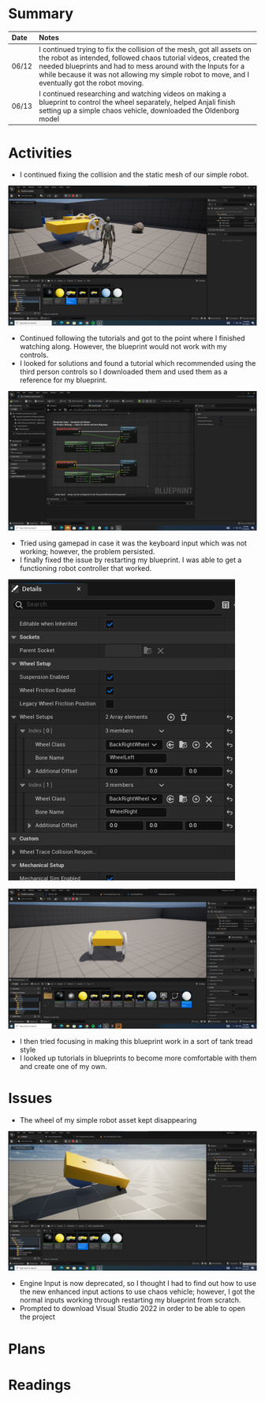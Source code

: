 # Summary

| Date  | Notes
| :---- | :----
| 06/12 | I continued trying to fix the collision of the mesh, got all assets on the robot as intended, followed chaos tutorial videos, created the needed blueprints and had to mess around with the Inputs for a while because it was not allowing my simple robot to move, and I eventually got the robot moving.
| 06/13 | I continued researching and watching videos on making a blueprint to control the wheel separately, helped Anjali finish setting up a simple chaos vehicle, downloaded the Oldenborg model

# Activities
- I continued fixing the collision and the static mesh of our simple robot.

![SimpleRobot](Assets/6-19-2023/2.png)

- Continued following the tutorials and got to the point where I finished watching along. However, the blueprint would not work with my controls. 
- I looked for solutions and found a tutorial which recommended using the third person controls so I downloaded them and used them as a reference for my blueprint.

![SimpleRobot](Assets/6-19-2023/3.png)

- Tried using gamepad in case it was the keyboard input which was not working; however, the problem persisted.
- I finally fixed the issue by restarting my blueprint. I was able to get a functioning robot controller that worked. 

![SimpleRobot](Assets/6-19-2023/4.png)

![SimpleRobot](Assets/6-19-2023/5.png)

- I then tried focusing in making this blueprint work in a sort of tank tread style
- I looked up tutorials in blueprints to become more comfortable with them and create one of my own.

# Issues
- The wheel of my simple robot asset kept disappearing 

![SimpleRobot](Assets/6-19-2023/1.png)

- Engine Input is now deprecated, so I thought I had to find out how to use the new enhanced input actions to use chaos vehicle; however, I got the normal inputs working through restarting my blueprint from scratch. 
- Prompted to download Visual Studio 2022 in order to be able to open the project

# Plans

# Readings